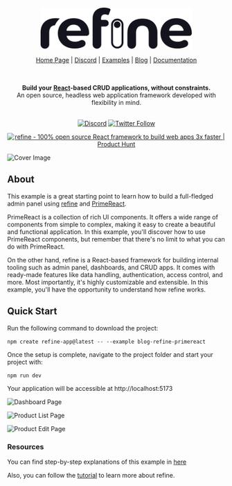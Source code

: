 <div align="center" style="margin: 30px;">
<a href="https://refine.dev/">
  <img src="https://raw.githubusercontent.com/refinedev/refine/master/logo.png"   style="width:350px;" align="center" />
</a>
<br />
<br />

<div align="center">
    <a href="https://refine.dev">Home Page</a> |
    <a href="https://discord.gg/refine">Discord</a> |
    <a href="https://refine.dev/examples/">Examples</a> | 
    <a href="https://refine.dev/blog/">Blog</a> | 
    <a href="https://refine.dev/docs/">Documentation</a>
</div>
</div>

<br />

<div align="center"><strong>Build your <a href="https://reactjs.org/">React</a>-based CRUD applications, without constraints.</strong><br>An open source, headless web application framework developed with flexibility in mind.

<br />
<br />

[![Discord](https://img.shields.io/discord/837692625737613362.svg?label=&logo=discord&logoColor=ffffff&color=7389D8&labelColor=6A7EC2)](https://discord.gg/refine)
[![Twitter Follow](https://img.shields.io/twitter/follow/refine_dev?style=social)](https://twitter.com/refine_dev)

<a href="https://www.producthunt.com/posts/refine-3?utm_source=badge-top-post-badge&utm_medium=badge&utm_souce=badge-refine&#0045;3" target="_blank"><img src="https://api.producthunt.com/widgets/embed-image/v1/top-post-badge.svg?post_id=362220&theme=light&period=daily" alt="refine - 100&#0037;&#0032;open&#0032;source&#0032;React&#0032;framework&#0032;to&#0032;build&#0032;web&#0032;apps&#0032;3x&#0032;faster | Product Hunt" style="width: 250px; height: 54px;" width="250" height="54" /></a>

</div>

![Cover Image](https://refine.ams3.cdn.digitaloceanspaces.com/blog/2023-07-25-refine-primereact/cover.jpg "Cover Image")

## About

This example is a great starting point to learn how to build a full-fledged admin panel using [refine](https://github.com/refinedev/refine) and [PrimeReact](https://github.com/primefaces/primereact).

PrimeReact is a collection of rich UI components. It offers a wide range of components from simple to complex, making it easy to create a beautiful and functional application. In this example, you'll discover how to use PrimeReact components, but remember that there's no limit to what you can do with PrimeReact.

On the other hand, refine is a React-based framework for building internal tooling such as admin panel, dashboards, and CRUD apps. It comes with ready-made features like data handling, authentication, access control, and more. Most importantly, it's highly customizable and extensible. In this example, you'll have the opportunity to understand how refine works.

## Quick Start

Run the following command to download the project:

```
npm create refine-app@latest -- --example blog-refine-primereact
```

Once the setup is complete, navigate to the project folder and start your project with:

```
npm run dev
```

Your application will be accessible at http://localhost:5173

![Dashboard Page](https://refine.ams3.cdn.digitaloceanspaces.com/blog/2023-07-25-refine-primereact/final-dashboard.png "Dashboard Page")

![Product List Page](https://refine.ams3.cdn.digitaloceanspaces.com/blog/2023-07-25-refine-primereact/final-product-list.png "Product List Page")

![Product Edit Page](https://refine.ams3.cdn.digitaloceanspaces.com/blog/2023-07-25-refine-primereact/final-product-edit.png "Product Edit Page")

### Resources

You can find step-by-step explanations of this example in [here](https://refine.dev/blog/building-react-admin-panel-with-primereact-and-refine/)

Also, you can follow the [tutorial](https://refine.dev/docs/tutorial/introduction/index/) to learn more about refine.
